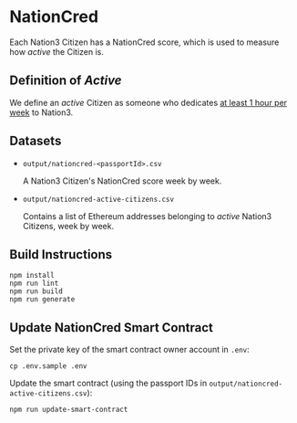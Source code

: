 # NationCred

Each Nation3 Citizen has a NationCred score, which is used to measure how _active_ the Citizen is.

## Definition of _Active_

We define an _active_ Citizen as someone who dedicates [at least 1 hour per week](https://forum.nation3.org/t/proposal-set-q4-2022-goals/747) to Nation3.

## Datasets

- `output/nationcred-<passportId>.csv`

  A Nation3 Citizen's NationCred score week by week.

- `output/nationcred-active-citizens.csv`

  Contains a list of Ethereum addresses belonging to _active_ Nation3 Citizens, week by week.

## Build Instructions

```
npm install
npm run lint
npm run build
npm run generate
```

## Update NationCred Smart Contract

Set the private key of the smart contract owner account in `.env`:

```
cp .env.sample .env
```

Update the smart contract (using the passport IDs in `output/nationcred-active-citizens.csv`):

```
npm run update-smart-contract
```
